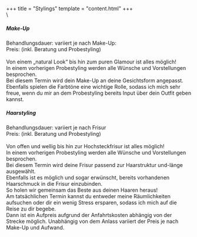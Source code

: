 +++
title = "Stylings"
template = "content.html"
+++
\
\
<div class="p-5">
<h5 class="font-bold">Make-Up</h5>
Behandlungsdauer: variiert je nach Make-Up:<br/>
Preis: (inkl. Beratung und Probestyling)<br/>
<br/>
Von einem „natural Look“ bis hin zum puren Glamour ist alles möglich!<br/>
In einem vorherigen Probestyling werden alle Wünsche und Vorstellungen besprochen.<br/>
Bei diesem Termin wird dein Make-Up an deine Gesichtsform angepasst.<br/>
Ebenfalls spielen die Farbtöne eine wichtige Rolle, sodass ich mich sehr freue, wenn du mir an dem Probestyling bereits Input über dein Outfit geben kannst.
</div>

<div class="bg-price1 flex flex-col md:flex-row relative ">
    <div class="flex-1 justify-between p-4 leading-normal">
        <h5 class="font-bold">Haarstyling</h5>
        Behandlungsdauer: variiert je nach Frisur<br/>
        Preis: (inkl. Beratung und Probestyling)<br/>
        <br/>
        Von offen und wellig bis hin zur Hochsteckfrisur ist alles möglich!<br/>
        In einem vorherigen Probestyling werden alle Wünsche und Vorstellungen besprochen.<br/>
        Bei diesem Termin wird deine Frisur passend zur Haarstruktur und-länge ausgewählt.<br/>
        Ebenfalls ist es möglich und sogar erwünscht, bereits vorhandenen Haarschmuck in die Frisur einzubinden.<br/>
        So holen wir gemeinsam das Beste aus deinen Haaren heraus!
    </div>
    <div class="relative md:w-1/5">
        <img class="w-full" src="/img/styling.jpg" alt="">
    </div>
</div>

<div class="p-5">
Am tatsächlichen Termin kannst du entweder meine Räumlichkeiten aufsuchen oder dir ein wenig Stress ersparen, sodass ich mich auf die Reise zu dir begebe.<br/>
Dann ist ein Aufpreis aufgrund der Anfahrtskosten abhängig von der Strecke möglich. Unabhängig von dem Anlass variiert der Preis je nach Make-Up und Aufwand.
</div>
